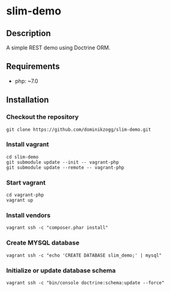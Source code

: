 # slim-demo

## Description

A simple REST demo using Doctrine ORM.

## Requirements

 * php: ~7.0

## Installation

### Checkout the repository

```{.sh}
git clone https://github.com/dominikzogg/slim-demo.git
```

### Install vagrant

```{.sh}
cd slim-demo
git submodule update --init -- vagrant-php
git submodule update --remote -- vagrant-php
```

### Start vagrant

```{.sh}
cd vagrant-php
vagrant up
```

### Install vendors

```{.sh}
vagrant ssh -c "composer.phar install"
```

### Create MYSQL database

```{.sh}
vagrant ssh -c "echo 'CREATE DATABASE slim_demo;' | mysql"
```

### Initialize or update database schema

```{.sh}
vagrant ssh -c "bin/console doctrine:schema:update --force"
```
